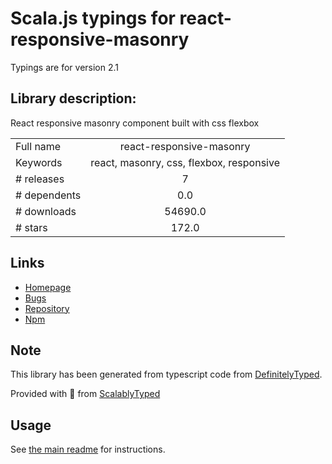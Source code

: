 
# Scala.js typings for react-responsive-masonry

Typings are for version 2.1

## Library description:
React responsive masonry component built with css flexbox

|                    |                 |
| ------------------ | :-------------: |
| Full name          | react-responsive-masonry |
| Keywords           | react, masonry, css, flexbox, responsive |
| # releases         | 7 |
| # dependents       | 0.0 |
| # downloads        | 54690.0 |
| # stars            | 172.0 |

## Links
- [Homepage](https://github.com/cedricdelpoux/react-responsive-masonry#readme)
- [Bugs](https://github.com/cedricdelpoux/react-responsive-masonry/issues)
- [Repository](https://github.com/cedricdelpoux/react-responsive-masonry)
- [Npm](https://www.npmjs.com/package/react-responsive-masonry)
    


## Note
This library has been generated from typescript code from [DefinitelyTyped](https://definitelytyped.org).

Provided with :purple_heart: from [ScalablyTyped](https://github.com/oyvindberg/ScalablyTyped)

## Usage
See [the main readme](../../readme.md) for instructions.


